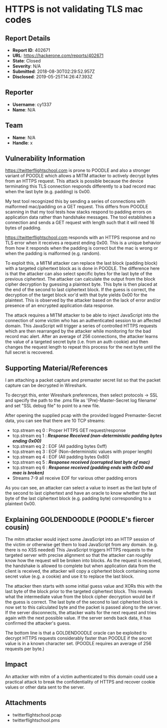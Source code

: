 # HTTPS is not validating TLS mac codes

## Report Details
- **Report ID**: 402671
- **URL**: https://hackerone.com/reports/402671
- **State**: Closed
- **Severity**: N/A
- **Submitted**: 2018-08-30T02:29:52.957Z
- **Disclosed**: 2019-05-25T14:26:47.393Z

## Reporter
- **Username**: cy1337
- **Name**: N/A

## Team
- **Name**: N/A
- **Handle**: x

## Vulnerability Information
https://twitterflightschool.com is prone to POODLE and also a stronger variant of POODLE which allows a MITM attacker to actively decrypt bytes from an HTTPS request.
This attack is possible because the device terminating this TLS connection responds differently to a bad record mac when the last byte (e.g. padding) is 0x00.

My test tool recognized this by sending a series of connections with malformed mac/padding on a GET request.
This differs from POODLE scanning in that my tool tests how stacks respond to padding errors on application data rather than handshake messages.
The tool establishes a connection and sends a GET request with length such that it will need 16 bytes of padding.

https://twitterflightschool.com responds with an HTTPS response and no TLS error when it receives a request ending 0x00.
This is a unique behavior from how it responds when the padding is correct but the mac is wrong or when the padding is malformed (e.g. random).

To exploit this, a MITM attacker can replace the last block (padding block) with a targeted ciphertext block as is done in POODLE.
The difference here is that the attacker can also select specific bytes for the last byte of the previous ciphertext.
The attacker can calculate the output from the block cipher decryption by guessing a plaintext byte.
This byte is then placed at the end of the second to last ciphertext block.
If the guess is correct, the decryption of the target block xor'd with that byte yields 0x00 for the plaintext.
This is observed by the attacker based on the lack of error and/or presence of an encrypted application data response.

The attack requires a MITM attacker to be able to inject JavaScript into the connection of some victim who has an authenticated session to an affected domain. This JavaScript will trigger a series of controlled HTTPS requests which are then rearranged by the attacker while monitoring for the bad record mac alert. After an average of 256 connections, the attacker learns the value of a targeted secret byte (i.e. from an auth cookie) and then changes the request length to repeat this process for the next byte until the full secret is recovered.

Supporting Material/References
---------------------------------

I am attaching a packet capture and premaster secret list so that the packet capture can be decrypted in Wireshark.

To decrypt this, enter Wireshark preferences, then select protocols -> SSL and specify the path to the .pms file as '(Pre)-Master-Secret log filename' and set "SSL debug file" to point to a new file.

After opening the supplied pcap with the provided logged Premaster-Secret data, you can see that there are 10 TCP streams:
- tcp.stream eq 0 : Proper HTTPS GET request/response
- tcp.stream eq 1 : ***Response Received (non-deterministic padding bytes ending 0x00)***
- tcp.stream eq 2 : EOF (All padding bytes 0xff)
- tcp.stream eq 3 : EOF (Non-deterministic values with proper length)
- tcp.stream eq 4 : EOF (All padding bytes 0x80)
- tcp.stream eq 5 : ***Response received (corrupted last byte of mac)***
- tcp.stream eq 6 : ***Response received (padding ends with 0x00 and mac is broken)***
- Streams 7-9 all receive EOF for various other padding errors

As you can see, an attacker can select a value to insert as the last byte of the second to last ciphertext and have an oracle to know whether the last byte of the last ciphertext block (e.g. padding byte) corresponding to a plaintext 0x00.

Explaining GOLDENDOODLE (POODLE's fiercer cousin)
--------------------

The mitm attacker would inject some JavaScript into an HTTP session of the victim or otherwise get them to load JavaScript from any domain. (e.g. there is no XSS needed) This JavaScript triggers HTTPS requests to the targeted server with precise alignment so that the attacker can roughly know how the request will be broken into blocks. As the request is received, the handshake is allowed to complete but when application data from the client is received, the attacker will copy a ciphertext block containing some secret value (e.g. a cookie) and use it to replace the last block. 

The attacker then starts with some initial guess value and XORs this with the last byte of the block prior to the targeted ciphertext block. This reveals what the intermediate value from the block cipher decryption would be if the guess is correct. The last byte of the second to last ciphertext block is now set to this calculated byte and the packet is passed along to the server. If the server disconnects, the attacker waits for the next request and tries again with the next possible value. If the server sends back data, it has confirmed the attacker's guess.

The bottom line is that a GOLDENDOODLE oracle can be exploited to decrypt HTTPS requests considerably faster than POODLE if the secret value is in a known character set. (POODLE requires an average of 256 requests per byte.)

## Impact

An attacker with mitm of a victim authenticated to this domain could use a practical attack to break the confidentiality of HTTPS and recover cookie values or other data sent to the server.

## Attachments
- twitterflightschool.pcap
- twitterflightschool.pms
